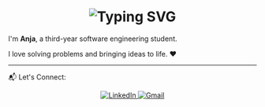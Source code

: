 <div align="center">
    <h1>
        <img src="https://readme-typing-svg.herokuapp.com?font=Jetbrains+mono&size=40&duration=5000&color=33FF33&center=true&vCenter=true&width=435&lines=Welcome+to+my+froggy+world" alt="Typing SVG"/>
    </h1>
</div>

<p>I'm <b>Anja</b>, a third-year software engineering student. </p>

<p>I love solving problems and bringing ideas to life. ❤️</p>

<hr>

<p>📬 Let's Connect:</p>

<div align="center">
    <!-- Replace href with your links -->
    <a href="https://www.linkedin.com/in/anja-harentsoa-aa321b28a/">
        <img src="https://img.shields.io/badge/LinkedIn-0077B5?style=for-the-badge&logo=linkedin&logoColor=white" alt="LinkedIn"/>
    </a>
    <a href="mailto:anjaharentsoa921@gmail.com">
        <img src="https://img.shields.io/badge/Gmail-D14836?style=for-the-badge&logo=gmail&logoColor=white" alt="Gmail"/>
    </a>
</div>
